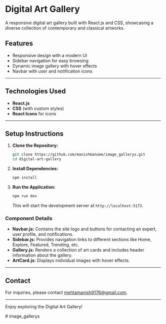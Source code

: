# Digital Art Gallery

A responsive digital art gallery built with React.js and CSS, showcasing a diverse collection of contemporary and classical artworks.

## Features

- Responsive design with a modern UI
- Sidebar navigation for easy browsing
- Dynamic image gallery with hover effects
- Navbar with user and notification icons

---

## Technologies Used

- **React.js**
- **CSS** (with custom styles)
- **React Icons** for icons

---

## Setup Instructions

1. **Clone the Repository:**

   ```bash
   git clone https://github.com/manishmanume/image_gallerys.git
   cd digital-art-gallery
   ```

2. **Install Dependencies:**

   ```bash
   npm install
   ```

3. **Run the Application:**

   ```bash
   npm run dev
   ```

   This will start the development server at `http://localhost:5173`.





### Component Details

- **Navbar.js:** Contains the site logo and buttons for contacting an expert, user profile, and notifications.
- **Sidebar.js:** Provides navigation links to different sections like Home, Explore, Featured, Trending, etc.
- **Gallery.js:** Renders a collection of art cards and includes header information about the gallery.
- **ArtCard.js:** Displays individual images with hover effects.

---



## Contact

For inquiries, please contact [mehtamanish9176@gmail.com](mailto:mehtamanish9176@gmail.com).

---

Enjoy exploring the Digital Art Gallery!

#   i m a g e _ g a l l e r y s 
 
 